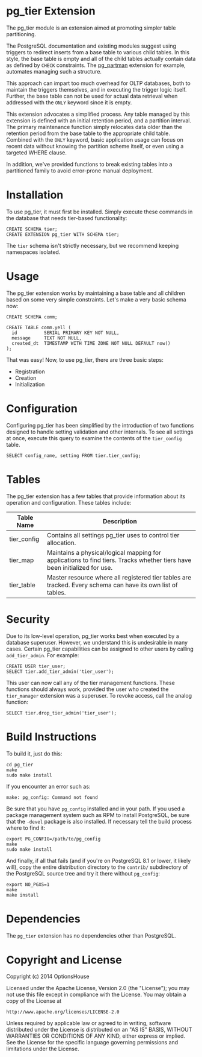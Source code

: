 pg_tier Extension
=======================

The pg_tier module is an extension aimed at promoting simpler table partitioning.

The PostgreSQL documentation and existing modules suggest using triggers to redirect inserts from a base table to various child tables. In this style, the base table is empty and all of the child tables actually contain data as defined by `CHECK` constraints. The [pg_partman](http://pgxn.org/dist/pg_partman/doc/pg_partman.html) extension for example, automates managing such a structure.

This approach can impart too much overhead for OLTP databases, both to maintain the triggers themselves, and in executing the trigger logic itself. Further, the base table can not be used for actual data retrieval when addressed with the `ONLY` keyword since it is empty.

This extension advocates a simplified process. Any table managed by this extension is defined with an initial retention period, and a partition interval. The primary maintenance function simply relocates data older than the retention period from the base table to the appropriate child table. Combined with the `ONLY` keyword, basic application usage can focus on recent data without knowing the partition scheme itself, or even using a targeted WHERE clause.

In addition, we've provided functions to break existing tables into a partitioned family to avoid error-prone manual deployment.

Installation
============

To use pg_tier, it must first be installed. Simply execute these commands in the database that needs tier-based functionality:

    CREATE SCHEMA tier;
    CREATE EXTENSION pg_tier WITH SCHEMA tier;

The `tier` schema isn't strictly necessary, but we recommend keeping namespaces isolated.


Usage
=====

The pg_tier extension works by maintaining a base table and all children based on some very simple constraints. Let's make a very basic schema now:

    CREATE SCHEMA comm;

    CREATE TABLE comm.yell (
      id          SERIAL PRIMARY KEY NOT NULL,
      message     TEXT NOT NULL,
      created_dt  TIMESTAMP WITH TIME ZONE NOT NULL DEFAULT now()
    );

That was easy! Now, to use pg_tier, there are three basic steps:

* Registration
* Creation
* Initialization


Configuration
=============

Configuring pg_tier has been simplified by the introduction of two functions designed to handle setting validation and other internals. To see all settings at once, execute this query to examine the contents of the `tier_config` table.

    SELECT config_name, setting FROM tier.tier_config;




Tables
======

The pg_tier extension has a few tables that provide information about its operation and configuration. These tables include:

Table Name | Description
--- | ---
tier_config | Contains all settings pg_tier uses to control tier allocation.
tier_map | Maintains a physical/logical mapping for applications to find tiers. Tracks whether tiers have been initialized for use.
tier_table | Master resource where all registered tier tables are tracked. Every schema can have its own list of tables.


Security
========

Due to its low-level operation, pg_tier works best when executed by a database superuser. However, we understand this is undesirable in many cases. Certain pg_tier capabilities can be assigned to other users by calling `add_tier_admin`. For example:

    CREATE USER tier_user;
    SELECT tier.add_tier_admin('tier_user');

This user can now call any of the tier management functions. These functions should always work, provided the user who created the `tier_manager` extension was a superuser. To revoke access, call the analog function:

    SELECT tier.drop_tier_admin('tier_user');


Build Instructions
==================

To build it, just do this:

    cd pg_tier
    make
    sudo make install

If you encounter an error such as:

    make: pg_config: Command not found

Be sure that you have `pg_config` installed and in your path. If you used a
package management system such as RPM to install PostgreSQL, be sure that the
`-devel` package is also installed. If necessary tell the build process where
to find it:

    export PG_CONFIG=/path/to/pg_config
    make
    sudo make install

And finally, if all that fails (and if you're on PostgreSQL 8.1 or lower, it
likely will), copy the entire distribution directory to the `contrib/`
subdirectory of the PostgreSQL source tree and try it there without
`pg_config`:

    export NO_PGXS=1
    make
    make install


Dependencies
============

The `pg_tier` extension has no dependencies other than PostgreSQL.


Copyright and License
=====================

Copyright (c) 2014 OptionsHouse

Licensed under the Apache License, Version 2.0 (the "License");
you may not use this file except in compliance with the License.
You may obtain a copy of the License at

    http://www.apache.org/licenses/LICENSE-2.0

Unless required by applicable law or agreed to in writing, software
distributed under the License is distributed on an "AS IS" BASIS,
WITHOUT WARRANTIES OR CONDITIONS OF ANY KIND, either express or implied.
See the License for the specific language governing permissions and
limitations under the License.

